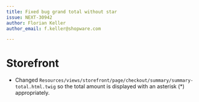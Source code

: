 ```yaml
---
title: Fixed bug grand total without star
issue: NEXT-30942
author: Florian Keller
author_email: f.keller@shopware.com

---
```

# Storefront
* Changed `Resources/views/storefront/page/checkout/summary/summary-total.html.twig` so the total amount is displayed with an asterisk (*) appropriately.
